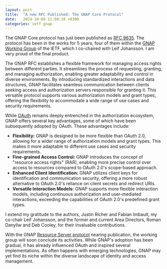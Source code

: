 ```yaml
---
layout: post
title:  "A new RFC Published: The GNAP Core Protocol"
date:   2024-10-09 11:00:18 +0300
categories: ietf gnap
---
```

The GNAP Core protocol has just been published as [RFC 9635](https://www.rfc-editor.org/rfc/rfc9635.html). The protocol has been in the works for 5 years, four of them within the [GNAP Working Group](https://datatracker.ietf.org/wg/gnap/about/) of the IETF, which I co-chaired with Leif Johansson. I am very proud of the final product.

The GNAP RFC establishes a flexible framework for managing access rights between different parties. It streamlines the process of requesting, granting, and managing authorization, enabling greater adaptability and control in diverse environments. By introducing standardized interactions and data structures, GNAP facilitates seamless communication between clients seeking access and authorization servers responsible for granting it. This versatile protocol supports various authorization models and grant types, offering the flexibility to accommodate a wide range of use cases and security requirements.

While [OAuth](https://en.wikipedia.org/wiki/OAuth) remains deeply entrenched in the authorization ecosystem, GNAP offers several key advantages, some of which have been subsequently adopted by OAuth. These advantages include:

- **Flexibility:** GNAP is designed to be more flexible than OAuth 2.0, allowing for a wider range of authorization models and grant types. This makes it more adaptable to different use cases and security requirements.
- **Fine-grained Access Control:** GNAP introduces the concept of "resource access rights" (RAR), enabling more precise control over access to resources compared to OAuth 2.0's scope-based approach.
- **Enhanced Client Identification:** GNAP utilizes client keys for identification and communication security, offering a more robust alternative to OAuth 2.0's reliance on client secrets and redirect URIs.
- **Versatile Interaction Models:** GNAP supports more flexible interaction models, including continuous authorization and user-mediated interactions, exceeding the capabilities of OAuth 2.0's predefined grant types.

I extend my gratitude to the authors, Justin Richer and Fabian Imbault, my co-chair Leif Johansson, and the former and current Area Directors, Roman Danyliw and Deb Cooley, for their invaluable contributions.

With the GNAP [Resource Server protocol](https://datatracker.ietf.org/doc/draft-ietf-gnap-resource-servers/) nearing publication, the working group will soon conclude its activities. While GNAP's adoption has been gradual, it has already influenced OAuth and inspired several implementations. As often happens with emerging technologies, GNAP may yet find its niche within the diverse landscape of identity and access management.
